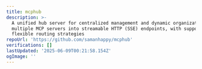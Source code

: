 ```yaml
---
title: mcphub
description: >-
  A unified hub server for centralized management and dynamic organization of
  multiple MCP servers into streamable HTTP (SSE) endpoints, with support for
  flexible routing strategies
repoUrl: 'https://github.com/samanhappy/mcphub'
verifications: []
lastUpdated: '2025-06-09T00:21:58.154Z'
ogImage: ''
---
```


